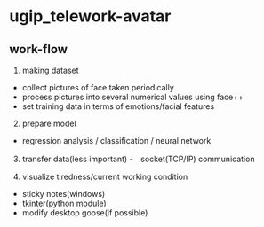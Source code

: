 # ugip_telework-avatar

## work-flow
1. making dataset
  - collect pictures of face taken periodically
  - process pictures into several numerical values using face++
  - set training data in terms of emotions/facial features  


2. prepare model
  - regression analysis / classification / neural network  


3. transfer data(less important)
  -　socket(TCP/IP) communication  


4. visualize tiredness/current working condition
  - sticky notes(windows)
  - tkinter(python module)
  - modify desktop goose(if possible)
